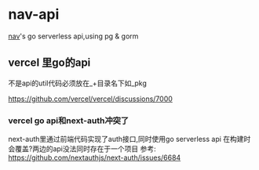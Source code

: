 # nav-api

[nav](https://nav.programnotes.cn)'s go serverless api,using pg & gorm

## vercel 里go的api

不是api的util代码必须放在_+目录名下如_pkg

<https://github.com/vercel/vercel/discussions/7000>

### vercel go api和next-auth冲突了

next-auth里通过前端代码实现了auth接口,同时使用go serverless api 在构建时会覆盖?两边的api没法同时存在于一个项目
参考:
<https://github.com/nextauthjs/next-auth/issues/6684>
